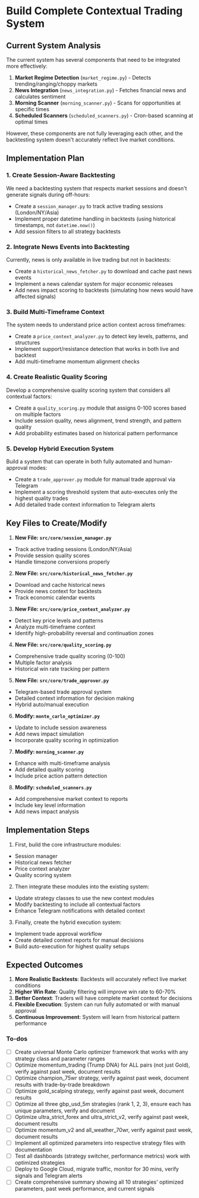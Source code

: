 <!-- 34338c6a-b17f-4bdd-82ae-c786438fb6bf d0722757-7af0-4a7a-9b0a-5116aa832c1a -->
# Build Complete Contextual Trading System

## Current System Analysis

The current system has several components that need to be integrated more effectively:

1. **Market Regime Detection** (`market_regime.py`) - Detects trending/ranging/choppy markets
2. **News Integration** (`news_integration.py`) - Fetches financial news and calculates sentiment
3. **Morning Scanner** (`morning_scanner.py`) - Scans for opportunities at specific times
4. **Scheduled Scanners** (`scheduled_scanners.py`) - Cron-based scanning at optimal times

However, these components are not fully leveraging each other, and the backtesting system doesn't accurately reflect live market conditions.

## Implementation Plan

### 1. Create Session-Aware Backtesting

We need a backtesting system that respects market sessions and doesn't generate signals during off-hours:

- Create a `session_manager.py` to track active trading sessions (London/NY/Asia)
- Implement proper datetime handling in backtests (using historical timestamps, not `datetime.now()`)
- Add session filters to all strategy backtests

### 2. Integrate News Events into Backtesting

Currently, news is only available in live trading but not in backtests:

- Create a `historical_news_fetcher.py` to download and cache past news events
- Implement a news calendar system for major economic releases
- Add news impact scoring to backtests (simulating how news would have affected signals)

### 3. Build Multi-Timeframe Context

The system needs to understand price action context across timeframes:

- Create a `price_context_analyzer.py` to detect key levels, patterns, and structures
- Implement support/resistance detection that works in both live and backtest
- Add multi-timeframe momentum alignment checks

### 4. Create Realistic Quality Scoring

Develop a comprehensive quality scoring system that considers all contextual factors:

- Create a `quality_scoring.py` module that assigns 0-100 scores based on multiple factors
- Include session quality, news alignment, trend strength, and pattern quality
- Add probability estimates based on historical pattern performance

### 5. Develop Hybrid Execution System

Build a system that can operate in both fully automated and human-approval modes:

- Create a `trade_approver.py` module for manual trade approval via Telegram
- Implement a scoring threshold system that auto-executes only the highest quality trades
- Add detailed trade context information to Telegram alerts

## Key Files to Create/Modify

1. **New File: `src/core/session_manager.py`**

- Track active trading sessions (London/NY/Asia)
- Provide session quality scores
- Handle timezone conversions properly

2. **New File: `src/core/historical_news_fetcher.py`**

- Download and cache historical news
- Provide news context for backtests
- Track economic calendar events

3. **New File: `src/core/price_context_analyzer.py`**

- Detect key price levels and patterns
- Analyze multi-timeframe context
- Identify high-probability reversal and continuation zones

4. **New File: `src/core/quality_scoring.py`**

- Comprehensive trade quality scoring (0-100)
- Multiple factor analysis
- Historical win rate tracking per pattern

5. **New File: `src/core/trade_approver.py`**

- Telegram-based trade approval system
- Detailed context information for decision making
- Hybrid auto/manual execution

6. **Modify: `monte_carlo_optimizer.py`**

- Update to include session awareness
- Add news impact simulation
- Incorporate quality scoring in optimization

7. **Modify: `morning_scanner.py`**

- Enhance with multi-timeframe analysis
- Add detailed quality scoring
- Include price action pattern detection

8. **Modify: `scheduled_scanners.py`**

- Add comprehensive market context to reports
- Include key level information
- Add news impact analysis

## Implementation Steps

1. First, build the core infrastructure modules:

- Session manager
- Historical news fetcher
- Price context analyzer
- Quality scoring system

2. Then integrate these modules into the existing system:

- Update strategy classes to use the new context modules
- Modify backtesting to include all contextual factors
- Enhance Telegram notifications with detailed context

3. Finally, create the hybrid execution system:

- Implement trade approval workflow
- Create detailed context reports for manual decisions
- Build auto-execution for highest quality setups

## Expected Outcomes

1. **More Realistic Backtests**: Backtests will accurately reflect live market conditions
2. **Higher Win Rate**: Quality filtering will improve win rate to 60-70%
3. **Better Context**: Traders will have complete market context for decisions
4. **Flexible Execution**: System can run fully automated or with manual approval
5. **Continuous Improvement**: System will learn from historical pattern performance

### To-dos

- [ ] Create universal Monte Carlo optimizer framework that works with any strategy class and parameter ranges
- [ ] Optimize momentum_trading (Trump DNA) for ALL pairs (not just Gold), verify against past week, document results
- [ ] Optimize champion_75wr strategy, verify against past week, document results with trade-by-trade breakdown
- [ ] Optimize gold_scalping strategy, verify against past week, document results
- [ ] Optimize all three gbp_usd_5m strategies (rank 1, 2, 3), ensure each has unique parameters, verify and document
- [ ] Optimize ultra_strict_forex and ultra_strict_v2, verify against past week, document results
- [ ] Optimize momentum_v2 and all_weather_70wr, verify against past week, document results
- [ ] Implement all optimized parameters into respective strategy files with documentation
- [ ] Test all dashboards (strategy switcher, performance metrics) work with optimized strategies
- [ ] Deploy to Google Cloud, migrate traffic, monitor for 30 mins, verify signals and Telegram alerts
- [ ] Create comprehensive summary showing all 10 strategies' optimized parameters, past week performance, and current signals